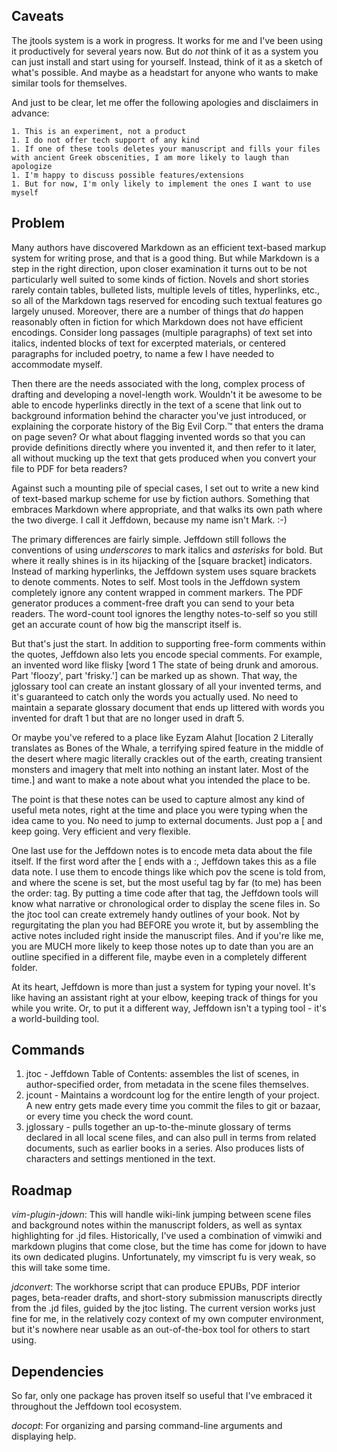 Caveats
-------
The jtools system is a work in progress. It works for me and I've been using it productively for several years now. But do *not* think of it as a system you can just install and start using for yourself. Instead, think of it as a sketch of what's possible. And maybe as a headstart for anyone who wants to make similar tools for themselves.

And just to be clear, let me offer the following apologies and disclaimers in advance:

    1. This is an experiment, not a product
    1. I do not offer tech support of any kind
    1. If one of these tools deletes your manuscript and fills your files with ancient Greek obscenities, I am more likely to laugh than apologize
    1. I'm happy to discuss possible features/extensions
    1. But for now, I'm only likely to implement the ones I want to use myself


Problem
-------
Many authors have discovered Markdown as an efficient text-based markup system for writing prose, and that is a good thing. But while Markdown is a step in the right direction, upon closer examination it turns out to be not particularly well suited to some kinds of fiction. Novels and short stories rarely contain tables, bulleted lists, multiple levels of titles, hyperlinks, etc., so all of the Markdown tags reserved for encoding such textual features go largely unused. Moreover, there are a number of things that _do_ happen reasonably often in fiction for which Markdown does not have efficient encodings. Consider long passages (multiple paragraphs) of text set into italics, indented blocks of text for excerpted materials, or centered paragraphs for included poetry, to name a few I have needed to accommodate myself. 

Then there are the needs associated with the long, complex process of drafting and developing a novel-length work. Wouldn't it be awesome to be able to encode hyperlinks directly in the text of a scene that link out to background information behind the character you've just introduced, or explaining the corporate history of the Big Evil Corp.™ that enters the drama on page seven? Or what about flagging invented words so that you can provide definitions directly where you invented it, and then refer to it later, all without mucking up the text that gets produced when you convert your file to PDF for beta readers?

Against such a mounting pile of special cases, I set out to write a new kind of text-based markup scheme for use by fiction authors. Something that embraces Markdown where appropriate, and that walks its own path where the two diverge. I call it Jeffdown, because my name isn't Mark. :-)

The primary differences are fairly simple. Jeffdown still follows the conventions of using _underscores_ to mark italics and *asterisks* for bold. But where it really shines is in its hijacking of the [square bracket] indicators. Instead of marking hyperlinks, the Jeffdown system uses square brackets to denote comments. Notes to self. Most tools in the Jeffdown system completely ignore any content wrapped in comment markers. The PDF generator produces a comment-free draft you can send to your beta readers. The word-count tool ignores the lengthy notes-to-self so you still get an accurate count of how big the manscript itself is.

But that's just the start. In addition to supporting free-form comments within the quotes, Jeffdown also lets you encode special comments. For example, an invented word like flisky [word 1 The state of being drunk and amorous. Part 'floozy', part 'frisky.'] can be marked up as shown. That way, the jglossary tool can create an instant glossary of all your invented terms, and it's guaranteed to catch only the words you actually used. No need to maintain a separate glossary document that ends up littered with words you invented for draft 1 but that are no longer used in draft 5.

Or maybe you've refered to a place like Eyzam Alahut [location 2 Literally translates as Bones of the Whale, a terrifying spired feature in the middle of the desert where magic literally crackles out of the earth, creating transient monsters and imagery that melt into nothing an instant later. Most of the time.] and want to make a note about what you intended the place to be. 

The point is that these notes can be used to capture almost any kind of useful meta notes, right at the time and place you were typing when the idea came to you. No need to jump to external documents. Just pop a [ and keep going. Very efficient and very flexible.

One last use for the Jeffdown notes is to encode meta data about the file itself. If the first word after the [ ends with a :, Jeffdown takes this as a file data note. I use them to encode things like which pov the scene is told from, and where the scene is set, but the most useful tag by far (to me) has been the order: tag. By putting a time code after that tag, the Jeffdown tools will know what narrative or chronological order to display the scene files in. So the jtoc tool can create extremely handy outlines of your book. Not by regurgitating the plan you had BEFORE you wrote it, but by assembling the active notes included right inside the manuscript files. And if you're like me, you are MUCH more likely to keep those notes up to date than you are an outline specified in a different file, maybe even in a completely different folder.

At its heart, Jeffdown is more than just a system for typing your novel. It's like having an assistant right at your elbow, keeping track of things for you while you write. Or, to put it a different way, Jeffdown isn't a typing tool - it's a world-building tool.

Commands
--------
1. jtoc - Jeffdown Table of Contents: assembles the list of scenes, in author-specified order, from metadata in the scene files themselves.
1. jcount - Maintains a wordcount log for the entire length of your project. A new entry gets made every time you commit the files to git or bazaar, or every time you check the word count.
1. jglossary - pulls together an up-to-the-minute glossary of terms declared in all local scene files, and can also pull in terms from related documents, such as earlier books in a series. Also produces lists of characters and settings mentioned in the text.

Roadmap
-------
*vim-plugin-jdown*: This will handle wiki-link jumping between scene files and background notes within the manuscript folders, as well as syntax highlighting for .jd files. Historically, I've used a combination of vimwiki and markdown plugins that come close, but the time has come for jdown to have its own dedicated plugins. Unfortunately, my vimscript fu is very weak, so this will take some time. 

*jdconvert*: The workhorse script that can produce EPUBs, PDF interior pages, beta-reader drafts, and short-story submission manuscripts directly from the .jd files, guided by the jtoc listing. The current version works just fine for me, in the relatively cozy context of my own computer environment, but it's nowhere near usable as an out-of-the-box tool for others to start using.


Dependencies
------------
So far, only one package has proven itself so useful that I've embraced it throughout the Jeffdown tool ecosystem.

*docopt*: For organizing and parsing command-line arguments and displaying help.
